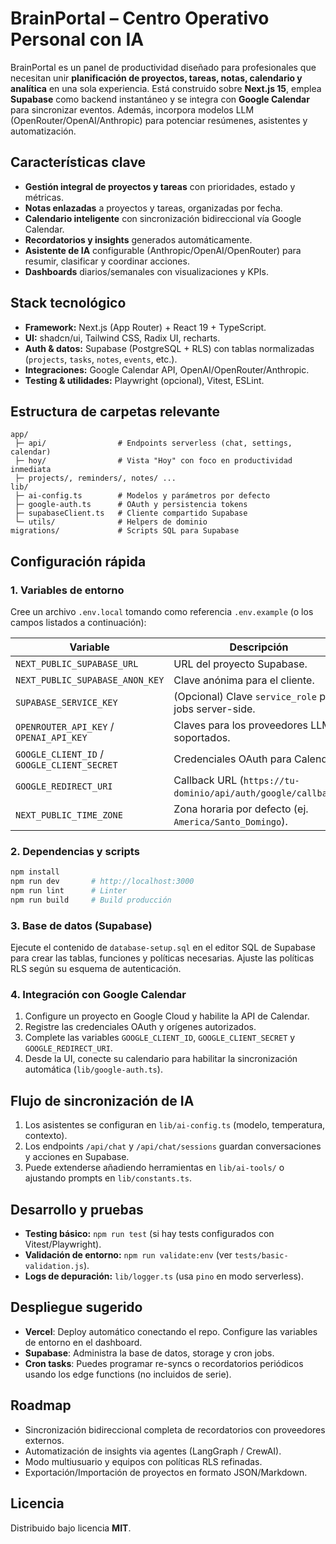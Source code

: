 # BrainPortal – Centro Operativo Personal con IA

BrainPortal es un panel de productividad diseñado para profesionales que necesitan unir **planificación de proyectos, tareas, notas, calendario y analítica** en una sola experiencia. Está construido sobre **Next.js 15**, emplea **Supabase** como backend instantáneo y se integra con **Google Calendar** para sincronizar eventos. Además, incorpora modelos LLM (OpenRouter/OpenAI/Anthropic) para potenciar resúmenes, asistentes y automatización.

## Características clave
- **Gestión integral de proyectos y tareas** con prioridades, estado y métricas.
- **Notas enlazadas** a proyectos y tareas, organizadas por fecha.
- **Calendario inteligente** con sincronización bidireccional vía Google Calendar.
- **Recordatorios y insights** generados automáticamente.
- **Asistente de IA** configurable (Anthropic/OpenAI/OpenRouter) para resumir, clasificar y coordinar acciones.
- **Dashboards** diarios/semanales con visualizaciones y KPIs.

## Stack tecnológico
- **Framework:** Next.js (App Router) + React 19 + TypeScript.
- **UI:** shadcn/ui, Tailwind CSS, Radix UI, recharts.
- **Auth & datos:** Supabase (PostgreSQL + RLS) con tablas normalizadas (`projects`, `tasks`, `notes`, `events`, etc.).
- **Integraciones:** Google Calendar API, OpenAI/OpenRouter/Anthropic.
- **Testing & utilidades:** Playwright (opcional), Vitest, ESLint.

## Estructura de carpetas relevante
```
app/
 ├─ api/                # Endpoints serverless (chat, settings, calendar)
 ├─ hoy/                # Vista "Hoy" con foco en productividad inmediata
 ├─ projects/, reminders/, notes/ ...
lib/
 ├─ ai-config.ts        # Modelos y parámetros por defecto
 ├─ google-auth.ts      # OAuth y persistencia tokens
 ├─ supabaseClient.ts   # Cliente compartido Supabase
 └─ utils/              # Helpers de dominio
migrations/             # Scripts SQL para Supabase
```

## Configuración rápida
### 1. Variables de entorno
Cree un archivo `.env.local` tomando como referencia `.env.example` (o los campos listados a continuación):

| Variable | Descripción |
|----------|-------------|
| `NEXT_PUBLIC_SUPABASE_URL` | URL del proyecto Supabase. |
| `NEXT_PUBLIC_SUPABASE_ANON_KEY` | Clave anónima para el cliente. |
| `SUPABASE_SERVICE_KEY` | (Opcional) Clave `service_role` para jobs server-side. |
| `OPENROUTER_API_KEY` / `OPENAI_API_KEY` | Claves para los proveedores LLM soportados. |
| `GOOGLE_CLIENT_ID` / `GOOGLE_CLIENT_SECRET` | Credenciales OAuth para Calendar. |
| `GOOGLE_REDIRECT_URI` | Callback URL (`https://tu-dominio/api/auth/google/callback`). |
| `NEXT_PUBLIC_TIME_ZONE` | Zona horaria por defecto (ej. `America/Santo_Domingo`). |

### 2. Dependencias y scripts
```bash
npm install
npm run dev       # http://localhost:3000
npm run lint      # Linter
npm run build     # Build producción
```

### 3. Base de datos (Supabase)
Ejecute el contenido de `database-setup.sql` en el editor SQL de Supabase para crear las tablas, funciones y políticas necesarias. Ajuste las políticas RLS según su esquema de autenticación.

### 4. Integración con Google Calendar
1. Configure un proyecto en Google Cloud y habilite la API de Calendar.
2. Registre las credenciales OAuth y orígenes autorizados.
3. Complete las variables `GOOGLE_CLIENT_ID`, `GOOGLE_CLIENT_SECRET` y `GOOGLE_REDIRECT_URI`.
4. Desde la UI, conecte su calendario para habilitar la sincronización automática (`lib/google-auth.ts`).

## Flujo de sincronización de IA
1. Los asistentes se configuran en `lib/ai-config.ts` (modelo, temperatura, contexto).
2. Los endpoints `/api/chat` y `/api/chat/sessions` guardan conversaciones y acciones en Supabase.
3. Puede extenderse añadiendo herramientas en `lib/ai-tools/` o ajustando prompts en `lib/constants.ts`.

## Desarrollo y pruebas
- **Testing básico:** `npm run test` (si hay tests configurados con Vitest/Playwright).
- **Validación de entorno:** `npm run validate:env` (ver `tests/basic-validation.js`).
- **Logs de depuración:** `lib/logger.ts` (usa `pino` en modo serverless).

## Despliegue sugerido
- **Vercel**: Deploy automático conectando el repo. Configure las variables de entorno en el dashboard.
- **Supabase**: Administra la base de datos, storage y cron jobs.
- **Cron tasks**: Puedes programar re-syncs o recordatorios periódicos usando los edge functions (no incluidos de serie).

## Roadmap
- Sincronización bidireccional completa de recordatorios con proveedores externos.
- Automatización de insights via agentes (LangGraph / CrewAI).
- Modo multiusuario y equipos con políticas RLS refinadas.
- Exportación/Importación de proyectos en formato JSON/Markdown.

## Licencia
Distribuido bajo licencia **MIT**.
